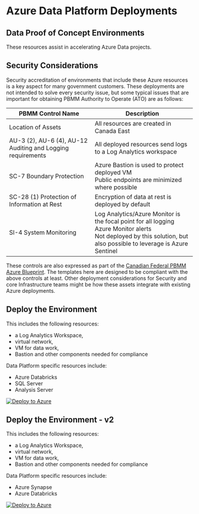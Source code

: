 # Azure Data Platform Deployments

## Data Proof of Concept Environments

These resources assist in accelerating Azure Data projects.

## Security Considerations

Security accreditation of environments that include these Azure resources is a key aspect for many government customers.  These deployments are not intended to solve every security issue, but some typical issues that are important for obtaining PBMM Authority to Operate (ATO) are as follows:

| PBMM Control Name | Description |
| --- | ---------- |
|Location of Assets | All resources are created in Canada East |
|AU-3 (2), AU-6 (4), AU-12 Auditing and Logging requirements | All deployed resources send logs to a Log Analytics workspace|
|SC-7 Boundary Protection| Azure Bastion is used to protect deployed VM <br> Public endpoints are minimized where possible|
|SC-28 (1) Protection of Information at Rest|Encryption of data at rest is deployed by default|
|SI-4 System Monitoring|Log Analytics/Azure Monitor is the focal point for all logging <br> Azure Monitor alerts <br> Not deployed by this solution, but also possible to leverage is Azure Sentinel|

These controls are also expressed as part of the [Canadian Federal PBMM Azure Blueprint](https://docs.microsoft.com/en-us/azure/governance/blueprints/samples/canada-federal-pbmm/).  The templates here are designed to be compliant with the above controls at least.  Other deployment considerations for Security and core Infrastructure teams might be how these assets integrate with existing Azure deployments.

## Deploy the Environment

This includes the following resources:

- a Log Analytics Workspace,
- virtual network,
- VM for data work,
- Bastion and other components needed for compliance

Data Platform specific resources include:

- Azure Databricks
- SQL Server
- Analysis Server

[![Deploy to Azure](https://aka.ms/deploytoazurebutton)](https://portal.azure.com/#create/Microsoft.Template/uri/https%3A%2F%2Fraw.githubusercontent.com%2FVallentyne%2FAzureDataPlatformDeployments%2Fmain%2FInfrabaseline-arm.json)

## Deploy the Environment - v2

This includes the following resources:

- a Log Analytics Workspace,
- virtual network,
- VM for data work,
- Bastion and other components needed for compliance

Data Platform specific resources include:

- Azure Synapse
- Azure Databricks

[![Deploy to Azure](https://aka.ms/deploytoazurebutton)](https://portal.azure.com/#create/Microsoft.Template/uri/https%3A%2F%2Fraw.githubusercontent.com%2FVallentyne%2FAzureDataPlatformDeployments%2Fmain%2FInfraBaseline2-arm.json)
